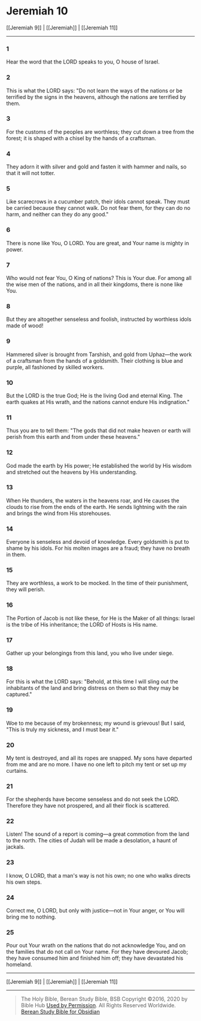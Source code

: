 # Jeremiah 10

[[Jeremiah 9]] | [[Jeremiah]] | [[Jeremiah 11]]

---

### 1
Hear the word that the LORD speaks to you, O house of Israel.

### 2
This is what the LORD says: "Do not learn the ways of the nations or be terrified by the signs in the heavens, although the nations are terrified by them.

### 3
For the customs of the peoples are worthless; they cut down a tree from the forest; it is shaped with a chisel by the hands of a craftsman.

### 4
They adorn it with silver and gold and fasten it with hammer and nails, so that it will not totter.

### 5
Like scarecrows in a cucumber patch, their idols cannot speak. They must be carried because they cannot walk. Do not fear them, for they can do no harm, and neither can they do any good."

### 6
There is none like You, O LORD. You are great, and Your name is mighty in power.

### 7
Who would not fear You, O King of nations? This is Your due. For among all the wise men of the nations, and in all their kingdoms, there is none like You.

### 8
But they are altogether senseless and foolish, instructed by worthless idols made of wood!

### 9
Hammered silver is brought from Tarshish, and gold from Uphaz—the work of a craftsman from the hands of a goldsmith. Their clothing is blue and purple, all fashioned by skilled workers.

### 10
But the LORD is the true God; He is the living God and eternal King. The earth quakes at His wrath, and the nations cannot endure His indignation."

### 11
Thus you are to tell them: "The gods that did not make heaven or earth will perish from this earth and from under these heavens."

### 12
God made the earth by His power; He established the world by His wisdom and stretched out the heavens by His understanding.

### 13
When He thunders, the waters in the heavens roar, and He causes the clouds to rise from the ends of the earth. He sends lightning with the rain and brings the wind from His storehouses.

### 14
Everyone is senseless and devoid of knowledge. Every goldsmith is put to shame by his idols. For his molten images are a fraud; they have no breath in them.

### 15
They are worthless, a work to be mocked. In the time of their punishment, they will perish.

### 16
The Portion of Jacob is not like these, for He is the Maker of all things: Israel is the tribe of His inheritance; the LORD of Hosts is His name.

### 17
Gather up your belongings from this land, you who live under siege.

### 18
For this is what the LORD says: "Behold, at this time I will sling out the inhabitants of the land and bring distress on them so that they may be captured."

### 19
Woe to me because of my brokenness; my wound is grievous! But I said, "This is truly my sickness, and I must bear it."

### 20
My tent is destroyed, and all its ropes are snapped. My sons have departed from me and are no more. I have no one left to pitch my tent or set up my curtains.

### 21
For the shepherds have become senseless and do not seek the LORD. Therefore they have not prospered, and all their flock is scattered.

### 22
Listen! The sound of a report is coming—a great commotion from the land to the north. The cities of Judah will be made a desolation, a haunt of jackals.

### 23
I know, O LORD, that a man's way is not his own; no one who walks directs his own steps.

### 24
Correct me, O LORD, but only with justice—not in Your anger, or You will bring me to nothing.

### 25
Pour out Your wrath on the nations that do not acknowledge You, and on the families that do not call on Your name. For they have devoured Jacob; they have consumed him and finished him off; they have devastated his homeland.

---

[[Jeremiah 9]] | [[Jeremiah]] | [[Jeremiah 11]]

---

> The Holy Bible, Berean Study Bible, BSB
> Copyright &copy;2016, 2020 by Bible Hub
> [Used by Permission](https://berean.bible/terms.htm). All Rights Reserved Worldwide.
> [Berean Study Bible for Obsidian](https://github.com/gapmiss/berean-study-bible-for-obsidian)

